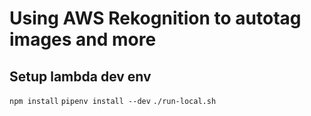 # Using AWS Rekognition to autotag images and more

## Setup lambda dev env
`npm install`
`pipenv install --dev`
`./run-local.sh`